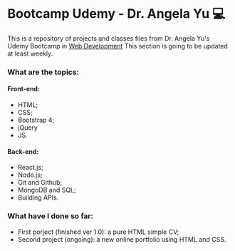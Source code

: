 # Bootcamp Udemy - Dr. Angela Yu :computer:

This is a repository of projects and classes files from Dr. Angela Yu's Udemy Bootcamp in [Web Development](https://www.udemy.com/course/the-complete-web-development-bootcamp/)
This section is going to be updated at least weekly.


### What are the topics:
#### Front-end:

* HTML;
* CSS;
* Bootstrap 4;
* jQuery
* JS.
#### Back-end:

* React.js;
* Node.js;
* Git and Github;
* MongoDB and SQL;
* Building APIs.

### What have I done so far:

* First porject (finished ver 1.0): a pure HTML simple CV;
* Second project (ongoing): a new online portfolio using HTML and CSS.